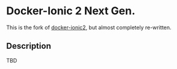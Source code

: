 Docker-Ionic 2 Next Gen.
===

This is the fork of [docker-ionic2](https://github.com/bekkere/docker-ionic2), but almost completely re-written.

## Description

TBD

